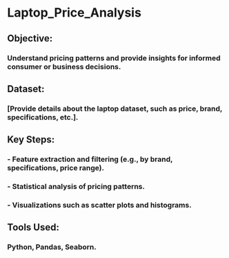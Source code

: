 # Laptop_Price_Analysis
## Objective: 
### Understand pricing patterns and provide insights for informed consumer or business decisions.
## Dataset: 
### [Provide details about the laptop dataset, such as price, brand, specifications, etc.].
## Key Steps:
###  - Feature extraction and filtering (e.g., by brand, specifications, price range).
###  - Statistical analysis of pricing patterns.
###  - Visualizations such as scatter plots and histograms.
## Tools Used: 
### Python, Pandas, Seaborn.
